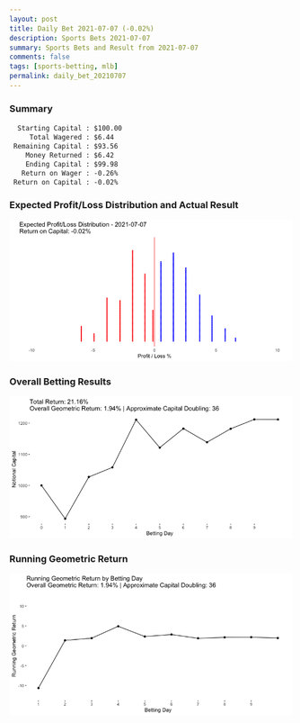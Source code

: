 ```yaml
---
layout: post
title: Daily Bet 2021-07-07 (-0.02%)
description: Sports Bets 2021-07-07
summary: Sports Bets and Result from 2021-07-07
comments: false
tags: [sports-betting, mlb]
permalink: daily_bet_20210707
---
```


### Summary
~~~
  Starting Capital : $100.00
     Total Wagered : $6.44
 Remaining Capital : $93.56
    Money Returned : $6.42
    Ending Capital : $99.98
   Return on Wager : -0.26%
 Return on Capital : -0.02%
 ~~~

### Expected Profit/Loss Distribution and Actual Result
![image](../images/actual20210707.png)

### Overall Betting Results
![image](../images/overall20210707.png)

### Running Geometric Return
![image](../images/return20210707.png)